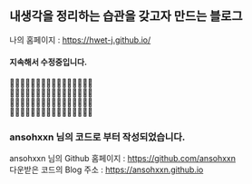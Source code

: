 ## 내생각을 정리하는 습관을 갖고자 만드는 블로그

나의 홈페이지 : <https://hwet-j.github.io/>

#### 지속해서 수정중입니다.
🔨🔨🔨🔨🔨🔨🔨🔨🔨🔨🔨🔨🔨🔨🔨🔨<br>
🚧🚧🚧🚧🚧🚧🚧🚧🚧🚧🚧🚧🚧🚧🚧🚧<br>
🚧🚧🚧🚧🚧🚧🚧🚧🚧🚧🚧🚧🚧🚧🚧🚧<br>
🔨🔨🔨🔨🔨🔨🔨🔨🔨🔨🔨🔨🔨🔨🔨🔨<br>

### ansohxxn 님의 코드로 부터 작성되었습니다.

ansohxxn 님의 Github 홈페이지 : https://github.com/ansohxxn
<br>
다운받은 코드의 Blog 주소 : <https://ansohxxn.github.io>